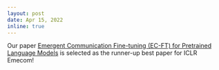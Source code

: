 ```yaml
---
layout: post
date: Apr 15, 2022
inline: true
---
```



Our paper [Emergent Communication Fine-tuning (EC-FT) for Pretrained Language Models](https://openreview.net/forum?id=SUqrM7WR7W5) is selected as the runner-up best paper for ICLR Emecom!